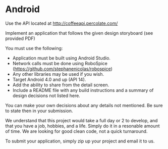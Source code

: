 Android
========
Use the API located at http://coffeeapi.percolate.com/

Implement an application that follows the given design storyboard (see provided PDF)

You must use the following:
- Application must be built using Android Studio.
- Network calls must be done using RoboSpice (https://github.com/stephanenicolas/robospice)
- Any other libraries may be used if you wish.
- Target Android 4.0 and up (API 14).
- Add the ability to share from the detail screen.
- Include a README file with any build instructions and a summary of design decisions not listed here.

You can make your own decisions about any details not mentioned.  Be sure to state then in your submission.

We understand that this project would take a full day or 2 to develop, and that you have a job, hobbies, and a life.  Simply do it in a resonable amount of time.  We are looking for good clean code, not a quick turnaround.

To submit your application, simply zip up your project and email it to us.
